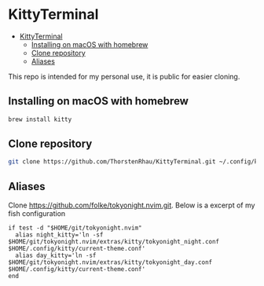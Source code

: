 # KittyTerminal

<!--toc:start-->

- [KittyTerminal](#kittyterminal)
  - [Installing on macOS with homebrew](#installing-on-macos-with-homebrew)
  - [Clone repository](#clone-repository)
  - [Aliases](#aliases)
  <!--toc:end-->

This repo is intended for my personal use, it is public for easier cloning.

## Installing on macOS with homebrew

```zsh
brew install kitty
```

## Clone repository

```zsh
git clone https://github.com/ThorstenRhau/KittyTerminal.git ~/.config/kitty
```

## Aliases

Clone https://github.com/folke/tokyonight.nvim.git.
Below is a excerpt of my fish configuration

```fish
if test -d "$HOME/git/tokyonight.nvim"
  alias night_kitty='ln -sf $HOME/git/tokyonight.nvim/extras/kitty/tokyonight_night.conf $HOME/.config/kitty/current-theme.conf'
  alias day_kitty='ln -sf $HOME/git/tokyonight.nvim/extras/kitty/tokyonight_day.conf $HOME/.config/kitty/current-theme.conf'
end
```
